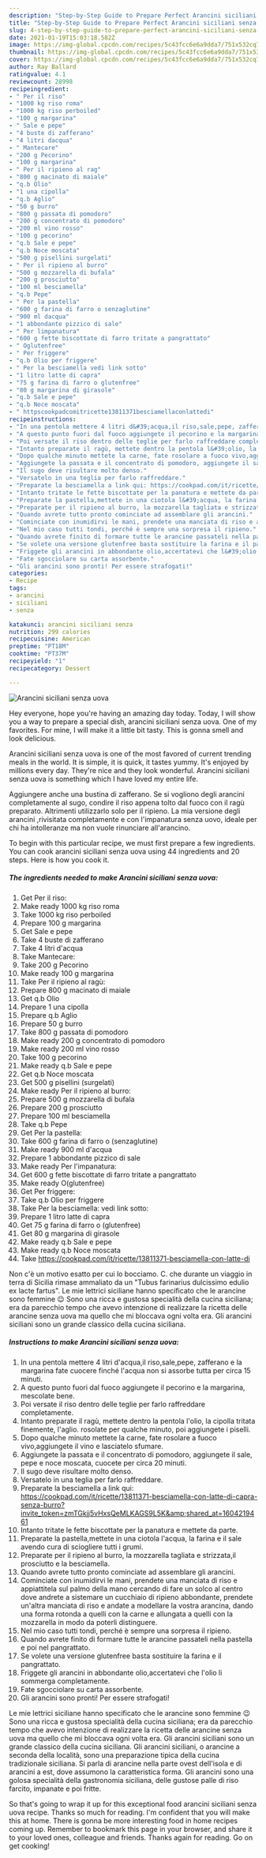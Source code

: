 ```yaml
---
description: "Step-by-Step Guide to Prepare Perfect Arancini siciliani senza uova"
title: "Step-by-Step Guide to Prepare Perfect Arancini siciliani senza uova"
slug: 4-step-by-step-guide-to-prepare-perfect-arancini-siciliani-senza-uova
date: 2021-01-19T15:03:18.582Z
image: https://img-global.cpcdn.com/recipes/5c43fcc6e6a9dda7/751x532cq70/arancini-siciliani-senza-uova-recipe-main-photo.jpg
thumbnail: https://img-global.cpcdn.com/recipes/5c43fcc6e6a9dda7/751x532cq70/arancini-siciliani-senza-uova-recipe-main-photo.jpg
cover: https://img-global.cpcdn.com/recipes/5c43fcc6e6a9dda7/751x532cq70/arancini-siciliani-senza-uova-recipe-main-photo.jpg
author: Ray Ballard
ratingvalue: 4.1
reviewcount: 28998
recipeingredient:
- " Per il riso"
- "1000 kg riso roma"
- "1000 kg riso perboiled"
- "100 g margarina"
- " Sale e pepe"
- "4 buste di zafferano"
- "4 litri dacqua"
- " Mantecare"
- "200 g Pecorino"
- "100 g margarina"
- " Per il ripieno al rag"
- "800 g macinato di maiale"
- "q.b Olio"
- "1 una cipolla"
- "q.b Aglio"
- "50 g burro"
- "800 g passata di pomodoro"
- "200 g concentrato di pomodoro"
- "200 ml vino rosso"
- "100 g pecorino"
- "q.b Sale e pepe"
- "q.b Noce moscata"
- "500 g pisellini surgelati"
- " Per il ripieno al burro"
- "500 g mozzarella di bufala"
- "200 g prosciutto"
- "100 ml besciamella"
- "q.b Pepe"
- " Per la pastella"
- "600 g farina di farro o senzaglutine"
- "900 ml dacqua"
- "1 abbondante pizzico di sale"
- " Per limpanatura"
- "600 g fette biscottate di farro tritate a pangrattato"
- " Oglutenfree"
- " Per friggere"
- "q.b Olio per friggere"
- " Per la besciamella vedi link sotto"
- "1 litro latte di capra"
- "75 g farina di farro o glutenfree"
- "80 g margarina di girasole"
- "q.b Sale e pepe"
- "q.b Noce moscata"
- " httpscookpadcomitricette13811371besciamellaconlattedi"
recipeinstructions:
- "In una pentola mettere 4 litri d&#39;acqua,il riso,sale,pepe, zafferano e la margarina fate cuocere finché l&#39;acqua non si assorbe tutta per circa 15 minuti."
- "A questo punto fuori dal fuoco aggiungete il pecorino e la margarina, mescolate bene."
- "Poi versate il riso dentro delle teglie per farlo raffreddare completamente."
- "Intanto preparate il ragù, mettete dentro la pentola l&#39;olio, la cipolla tritata finemente, l&#39;aglio. rosolate per qualche minuto, poi aggiungete i piselli."
- "Dopo qualche minuto mettete la carne, fate rosolare a fuoco vivo,aggiungete il vino e lasciatelo sfumare."
- "Aggiungete la passata e il concentrato di pomodoro, aggiungete il sale, pepe e noce moscata, cuocete per circa 20 minuti."
- "Il sugo deve risultare molto denso."
- "Versatelo in una teglia per farlo raffreddare."
- "Preparate la besciamella a link qui: https://cookpad.com/it/ricette/13811371-besciamella-con-latte-di-capra-senza-burro?invite_token=zmTGkjj5vHxsQeMLKAGS9L5K&amp;shared_at=1604219461"
- "Intanto tritate le fette biscottate per la panatura e mettete da parte."
- "Preparate la pastella,mettete in una ciotola l&#39;acqua, la farina e il sale avendo cura di sciogliere tutti i grumi."
- "Preparate per il ripieno al burro, la mozzarella tagliata e strizzata,il prosciutto e la besciamella."
- "Quando avrete tutto pronto cominciate ad assemblare gli arancini."
- "Cominciate con inumidirvi le mani, prendete una manciata di riso e appiattitela sul palmo della mano cercando di fare un solco al centro dove andrete a sistemare un cucchiaio di ripieno abbondante, prendete un&#39;altra manciata di riso e andate a modellare la vostra arancina, dando una forma rotonda a quelli con la carne e allungata a quelli con la mozzarella in modo da poterli distinguere."
- "Nel mio caso tutti tondi, perché è sempre una sorpresa il ripieno."
- "Quando avrete finito di formare tutte le arancine passateli nella pastella e poi nel pangrattato."
- "Se volete una versione glutenfree basta sostituire la farina e il pangrattato."
- "Friggete gli arancini in abbondante olio,accertatevi che l&#39;olio li sommerga completamente."
- "Fate sgocciolare su carta assorbente."
- "Gli arancini sono pronti! Per essere strafogati!"
categories:
- Recipe
tags:
- arancini
- siciliani
- senza

katakunci: arancini siciliani senza 
nutrition: 299 calories
recipecuisine: American
preptime: "PT18M"
cooktime: "PT37M"
recipeyield: "1"
recipecategory: Dessert

---
```



![Arancini siciliani senza uova](https://img-global.cpcdn.com/recipes/5c43fcc6e6a9dda7/751x532cq70/arancini-siciliani-senza-uova-recipe-main-photo.jpg)

Hey everyone, hope you're having an amazing day today. Today, I will show you a way to prepare a special dish, arancini siciliani senza uova. One of my favorites. For mine, I will make it a little bit tasty. This is gonna smell and look delicious.

Arancini siciliani senza uova is one of the most favored of current trending meals in the world. It is simple, it is quick, it tastes yummy. It's enjoyed by millions every day. They're nice and they look wonderful. Arancini siciliani senza uova is something which I have loved my entire life.

Aggiungere anche una bustina di zafferano. Se si vogliono degli arancini completamente al sugo, condire il riso appena tolto dal fuoco con il ragù preparato. Altrimenti utilizzarlo solo per il ripieno. La mia versione degli arancini ,rivisitata completamente e con l&#39;impanatura senza uovo, ideale per chi ha intolleranze ma non vuole rinunciare all&#39;arancino.


To begin with this particular recipe, we must first prepare a few ingredients. You can cook arancini siciliani senza uova using 44 ingredients and 20 steps. Here is how you cook it.

<!--inarticleads1-->

##### The ingredients needed to make Arancini siciliani senza uova:

1. Get  Per il riso:
1. Make ready 1000 kg riso roma
1. Take 1000 kg riso perboiled
1. Prepare 100 g margarina
1. Get  Sale e pepe
1. Take 4 buste di zafferano
1. Take 4 litri d&#39;acqua
1. Take  Mantecare:
1. Take 200 g Pecorino
1. Make ready 100 g margarina
1. Take  Per il ripieno al ragù:
1. Prepare 800 g macinato di maiale
1. Get q.b Olio
1. Prepare 1 una cipolla
1. Prepare q.b Aglio
1. Prepare 50 g burro
1. Take 800 g passata di pomodoro
1. Make ready 200 g concentrato di pomodoro
1. Make ready 200 ml vino rosso
1. Take 100 g pecorino
1. Make ready q.b Sale e pepe
1. Get q.b Noce moscata
1. Get 500 g pisellini (surgelati)
1. Make ready  Per il ripieno al burro:
1. Prepare 500 g mozzarella di bufala
1. Prepare 200 g prosciutto
1. Prepare 100 ml besciamella
1. Take q.b Pepe
1. Get  Per la pastella:
1. Take 600 g farina di farro o (senzaglutine)
1. Make ready 900 ml d&#39;acqua
1. Prepare 1 abbondante pizzico di sale
1. Make ready  Per l&#39;impanatura:
1. Get 600 g fette biscottate di farro tritate a pangrattato
1. Make ready  O(glutenfree)
1. Get  Per friggere:
1. Take q.b Olio per friggere
1. Take  Per la besciamella: vedi link sotto:
1. Prepare 1 litro latte di capra
1. Get 75 g farina di farro o (glutenfree)
1. Get 80 g margarina di girasole
1. Make ready q.b Sale e pepe
1. Make ready q.b Noce moscata
1. Take  https://cookpad.com/it/ricette/13811371-besciamella-con-latte-di


Non c&#39;è un motivo esatto per cui lo bocciamo. C. che durante un viaggio in terra di Sicilia rimase ammaliato da un &#34;Tubus farinarius dulcissimo edulio ex lacte fartus&#34;. Le mie lettrici siciliane hanno specificato che le arancine sono femmine 😉 Sono una ricca e gustosa specialità della cucina siciliana; era da parecchio tempo che avevo intenzione di realizzare la ricetta delle arancine senza uova ma quello che mi bloccava ogni volta era. Gli arancini siciliani sono un grande classico della cucina siciliana. 

<!--inarticleads2-->

##### Instructions to make Arancini siciliani senza uova:

1. In una pentola mettere 4 litri d&#39;acqua,il riso,sale,pepe, zafferano e la margarina fate cuocere finché l&#39;acqua non si assorbe tutta per circa 15 minuti.
1. A questo punto fuori dal fuoco aggiungete il pecorino e la margarina, mescolate bene.
1. Poi versate il riso dentro delle teglie per farlo raffreddare completamente.
1. Intanto preparate il ragù, mettete dentro la pentola l&#39;olio, la cipolla tritata finemente, l&#39;aglio. rosolate per qualche minuto, poi aggiungete i piselli.
1. Dopo qualche minuto mettete la carne, fate rosolare a fuoco vivo,aggiungete il vino e lasciatelo sfumare.
1. Aggiungete la passata e il concentrato di pomodoro, aggiungete il sale, pepe e noce moscata, cuocete per circa 20 minuti.
1. Il sugo deve risultare molto denso.
1. Versatelo in una teglia per farlo raffreddare.
1. Preparate la besciamella a link qui: https://cookpad.com/it/ricette/13811371-besciamella-con-latte-di-capra-senza-burro?invite_token=zmTGkjj5vHxsQeMLKAGS9L5K&amp;shared_at=1604219461
1. Intanto tritate le fette biscottate per la panatura e mettete da parte.
1. Preparate la pastella,mettete in una ciotola l&#39;acqua, la farina e il sale avendo cura di sciogliere tutti i grumi.
1. Preparate per il ripieno al burro, la mozzarella tagliata e strizzata,il prosciutto e la besciamella.
1. Quando avrete tutto pronto cominciate ad assemblare gli arancini.
1. Cominciate con inumidirvi le mani, prendete una manciata di riso e appiattitela sul palmo della mano cercando di fare un solco al centro dove andrete a sistemare un cucchiaio di ripieno abbondante, prendete un&#39;altra manciata di riso e andate a modellare la vostra arancina, dando una forma rotonda a quelli con la carne e allungata a quelli con la mozzarella in modo da poterli distinguere.
1. Nel mio caso tutti tondi, perché è sempre una sorpresa il ripieno.
1. Quando avrete finito di formare tutte le arancine passateli nella pastella e poi nel pangrattato.
1. Se volete una versione glutenfree basta sostituire la farina e il pangrattato.
1. Friggete gli arancini in abbondante olio,accertatevi che l&#39;olio li sommerga completamente.
1. Fate sgocciolare su carta assorbente.
1. Gli arancini sono pronti! Per essere strafogati!


Le mie lettrici siciliane hanno specificato che le arancine sono femmine 😉 Sono una ricca e gustosa specialità della cucina siciliana; era da parecchio tempo che avevo intenzione di realizzare la ricetta delle arancine senza uova ma quello che mi bloccava ogni volta era. Gli arancini siciliani sono un grande classico della cucina siciliana. Gli arancini siciliani, o arancine a seconda della località, sono una preparazione tipica della cucina tradizionale siciliana. Si parla di arancine nella parte ovest dell&#39;isola e di arancini a est, dove assumono la caratteristica forma. Gli arancini sono una golosa specialità della gastronomia siciliana, delle gustose palle di riso farcito, impanate e poi fritte. 

So that's going to wrap it up for this exceptional food arancini siciliani senza uova recipe. Thanks so much for reading. I'm confident that you will make this at home. There is gonna be more interesting food in home recipes coming up. Remember to bookmark this page in your browser, and share it to your loved ones, colleague and friends. Thanks again for reading. Go on get cooking!
